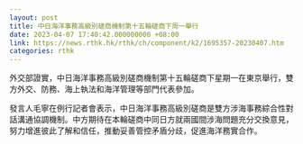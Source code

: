 ```yaml
---
layout: post
title: 中日海洋事務高級別磋商機制第十五輪磋商下周一舉行
date: 2023-04-07 17:40:42.000000000 +08:00
link: https://news.rthk.hk/rthk/ch/component/k2/1695357-20230407.htm
categories: rthk
---
```


外交部證實，中日海洋事務高級別磋商機制第十五輪磋商下星期一在東京舉行，雙方外交、防務、海上執法和海洋管理等部門代表參加。 
 
發言人毛寧在例行記者會表示，中日海洋事務高級別磋商是雙方涉海事務綜合性對話溝通協調機制。中方期待在本輪磋商中同日方就兩國間涉海問題充分交換意見，努力增進彼此了解和信任，推動妥善管控矛盾分歧，促進海洋務實合作。
